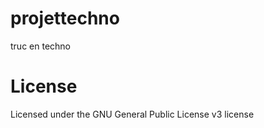 # projettechno

truc en techno


# License

Licensed under the GNU General Public License v3 license
